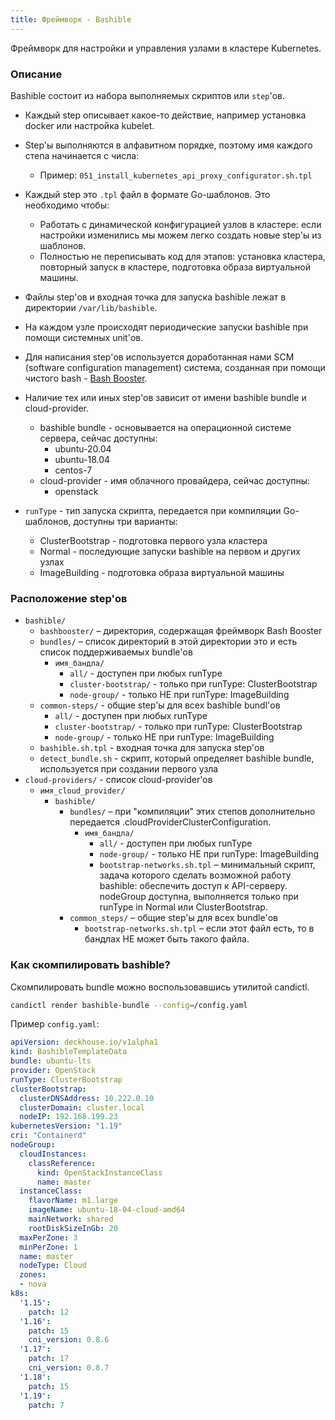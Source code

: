 ```yaml
---
title: Фреймворк - Bashible
---
```


Фреймворк для настройки и управления узлами в кластере Kubernetes.

###  Описание
Bashible состоит из набора выполняемых скриптов или `step`'ов. 
* Каждый step описывает какое-то действие, например установка docker или настройка kubelet.

* Step'ы выполняются в алфавитном порядке, поэтому имя каждого степа начинается с числа:
    * Пример: `051_install_kubernetes_api_proxy_configurator.sh.tpl`

* Каждый step это `.tpl` файл в формате Go-шаблонов. Это необходимо чтобы:
    * Работать с динамической конфигурацией узлов в кластере: если настройки изменились мы можем легко создать новые step'ы из шаблонов.
    * Полностью не переписывать код для этапов: установка кластера, повторный запуск в кластере, подготовка образа виртуальной машины.

* Файлы step'ов и входная точка для запуска bashible лежат в директории `/var/lib/bashible`.

* На каждом узле происходят периодические запуски bashible при помощи системных unit'ов.

* Для написания step'ов используется доработанная нами SCM (software configuration management) система, созданная при помощи чистого bash - [Bash Booster](./candi/bashible/bashbooster).

* Наличие тех или иных step'ов зависит от имени bashible bundle и cloud-provider.
   * bashible bundle - основывается на операционной системе сервера, сейчас доступны:
       * ubuntu-20.04
       * ubuntu-18.04
       * centos-7
   * cloud-provider - имя облачного провайдера, сейчас доступны:
       * openstack
       
* `runType` - тип запуска скрипта, передается при компиляции Go-шаблонов, доступны три варианты:
   * ClusterBootstrap - подготовка первого узла кластера
   * Normal - последующие запуски bashible на первом и других узлах
   * ImageBuilding - подготовка образа виртуальной машины    
       
### Расположение step'ов
* `bashible/`
    * `bashbooster/` – директория, содержащая фреймворк Bash Booster
    * `bundles/` – список директорий в этой директории это и есть список поддерживаемых bundle'ов
        * `имя_бандла/`
           * `all/` - доступен при любых runType
           * `cluster-bootstrap/` - только при runType: ClusterBootstrap
           * `node-group/` - только НЕ при runType: ImageBuilding
    * `common-steps/` - общие step'ы для всех bashible bundl'ов
        * `all/` - доступен при любых runType
        * `cluster-bootstrap/` - только при runType: ClusterBootstrap
        * `node-group/` - только НЕ при runType: ImageBuilding
    * `bashible.sh.tpl` - входная точка для запуска step'ов
    * `detect_bundle.sh` - скрипт, который определяет bashible bundle, используется при создании первого узла
* `cloud-providers/` - список cloud-provider'ов
  * `имя_cloud_provider/`
      * `bashible/`
          * `bundles/` – при "компиляции" этих степов дополнительно передается .cloudProviderClusterConfiguration.
              * `имя_бандла/`
                  * `all/` - доступен при любых runType
                  * `node-group/` - только НЕ при runType: ImageBuilding
                  * `bootstrap-networks.sh.tpl` – минимальный скрипт, задача которого сделать возможной работу bashible: обеспечить доступ к API-серверу. nodeGroup доступна, выполняется только при runType in Normal или ClusterBootstrap.
          * `common_steps/` – общие step'ы для всех bundle'ов
              * `bootstrap-networks.sh.tpl` – если этот файл есть, то в бандлах НЕ может быть такого файла.

### Как скомпилировать bashible?
Скомпилировать bundle можно воспользовавшись утилитой candictl.
```bash
candictl render bashible-bundle --config=/config.yaml
```
Пример `config.yaml`:
```yaml
apiVersion: deckhouse.io/v1alpha1
kind: BashibleTemplateData
bundle: ubuntu-lts
provider: OpenStack
runType: ClusterBootstrap
clusterBootstrap:
  clusterDNSAddress: 10.222.0.10
  clusterDomain: cluster.local
  nodeIP: 192.168.199.23
kubernetesVersion: "1.19"
cri: "Containerd"
nodeGroup:
  cloudInstances:
    classReference:
      kind: OpenStackInstanceClass
      name: master
  instanceClass:
    flavorName: m1.large
    imageName: ubuntu-18-04-cloud-amd64
    mainNetwork: shared
    rootDiskSizeInGb: 20
  maxPerZone: 3
  minPerZone: 1
  name: master
  nodeType: Cloud
  zones:
  - nova
k8s:
  '1.15':
    patch: 12
  '1.16':
    patch: 15
    cni_version: 0.8.6
  '1.17':
    patch: 17
    cni_version: 0.8.7
  '1.18':
    patch: 15
  '1.19':
    patch: 7  
```
